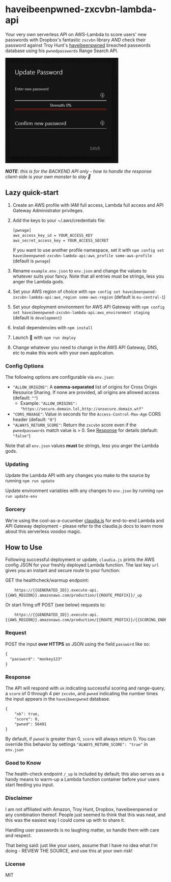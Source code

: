 # haveibeenpwned-zxcvbn-lambda-api
Your very own serverless API on AWS-Lambda to score users' new passwords with Dropbox's fantastic `zxcvbn` library _AND_ check their password against Troy Hunt's [haveibeenpwned](https://haveibeenpwned.com/) breached passwords database using his `pwnedpasswords` Range Search API.

![API in Action](.github/pwnage.gif?raw=true "API in Action")

_**NOTE**: this is for the BACKEND API only - how to handle the response client-side is your own monster to slay :dragon_face:_

## Lazy quick-start
1. Create an AWS profile with IAM full access, Lambda full access and API Gateway Administrator privileges.
2. Add the keys to your ~/.aws/credentials file:
    ```
    [pwnage]
    aws_access_key_id = YOUR_ACCESS_KEY
    aws_secret_access_key = YOUR_ACCESS_SECRET
    ```
    If you want to use another profile namespace, set it with `npm config set haveibeenpwned-zxcvbn-lambda-api:aws_profile some-aws-profile`  (default is `pwnage`)

1. Rename `example.env.json` to `env.json` and change the values to whatever suits your fancy. Note that all entries must be strings, less you anger the Lambda gods.
2. Set your AWS region of choice with `npm config set haveibeenpwned-zxcvbn-lambda-api:aws_region some-aws-region` (default is `eu-central-1`)
3. Set your deployment environment for AWS API Gateway with `npm config set haveibeenpwned-zxcvbn-lambda-api:aws_environment staging` (default is `development`)
4. Install dependencies with `npm install`
5. Launch 🚀 with `npm run deploy`
6. Change whatever you need to change in the AWS API Gateway, DNS, etc to make this work with your own application.

### Config Options
The following options are configurable via `env.json`:

- `"ALLOW_ORIGINS"`: A **comma-separated** list of origins for Cross Origin Resource Sharing. If none are provided, all origins are allowed access (default: `""`)
    - Example: `"ALLOW_ORIGINS": "https://secure.domain.lol,http://unsecure.domain.wtf"`
- `"CORS_MAXAGE"`: Value in seconds for the `Access-Control-Max-Age` CORS header (default: `"0"`)
- `"ALWAYS_RETURN_SCORE"`: Return the `zxcvbn` score even if the `pwnedpasswords` match value is > 0. See [Response](##Response) for details (default: `"false"`)

Note that all `env.json` values **must** be strings, less you anger the Lambda gods.

### Updating
Update the Lambda API with any changes you make to the source by running `npm run update`

Update environment variables with any changes to `env.json` by running `npm run update-env`

### Sorcery
We're using the cool-as-a-cucumber [claudia.js](https://claudiajs.com/documentation.html) for end-to-end Lambda and API Gateway deployment - please refer to the claudia.js docs to learn more about this serverless voodoo magic.

## How to Use

Following successful deployment or update, `claudia.js` prints the AWS config JSON for your freshly deployed Lambda function. The last key `url` gives you an instant and secure route to your function:

GET the healthcheck/warmup endpoint:
```
    https://{{GENERATED_ID}}.execute-api.{{AWS_REGION}}.amazonaws.com/production/{{ROUTE_PREFIX}}/_up
```

Or start firing off POST (see below) requests to:
```
    https://{{GENERATED_ID}}.execute-api.{{AWS_REGION}}.amazonaws.com/production/{{ROUTE_PREFIX}}/{{SCORING_ENDPOINT}}
```

### Request
POST the input **over HTTPS** as JSON using the field `password` like so:
```
{
  "password": "monkey123"
}
```
### Response
The API will respond with `ok` indicating successful scoring and range-query, a `score` of 0 through 4 per `zxcvbn`, and `pwned` indicating the number times the input appears in the `haveibeenpwned` database.

```
{
    "ok": true,
    "score": 0,
    "pwned": 56491
}
```
By default, if `pwned` is greater than 0, `score` will always return 0. You can override this behavior by settings `"ALWAYS_RETURN_SCORE": "true"` in `env.json`

### Good to Know
The health-check endpoint `/_up` is included by default; this also serves as a handy means to warm-up a Lambda function container before your users start feeding you input.

### Disclaimer
I am not affiliated with Amazon, Troy Hunt, Dropbox, haveibeenpwned or any combination thereof. People just seemed to think that this was neat, and this was the easiest way I could come up with to share it.

Handling user passwords is no laughing matter, so handle them with care and respect.

That being said: just like your users, assume that I have no idea what I'm doing - REVIEW THE SOURCE, and use this at your own risk!

### License
MIT

